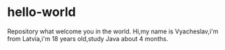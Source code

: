 # hello-world
Repository what welcome you in the world.
Hi,my name is Vyacheslav,i'm from Latvia,i'm 18 years old,study Java about 4 months.
